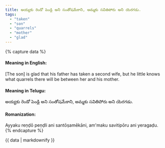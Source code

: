 ```yaml
---
title: అయ్యకు రెండో పెండ్లి అని సంతోషమేకాని, అమ్మకు సవితిపోరు అని యెరగడు.
tags:
  - "taken"
  - "son"
  - "quarrels"
  - "mother"
  - "glad"
---
```


{% capture data %}
#### Meaning in English:
[The son] is glad that his father has taken a second wife, but he little knows what quarrels there will be between her and his mother.

#### Meaning in Telugu:
అయ్యకు రెండో పెండ్లి అని సంతోషమేకాని, అమ్మకు సవితిపోరు అని యెరగడు.

#### Romanization:
Ayyaku reṇḍō peṇḍli ani santōṣamēkāni, am'maku savitipōru ani yeragaḍu.
{% endcapture %}

{{ data | markdownify }}

